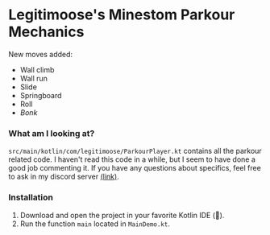 # Legitimoose's Minestom Parkour Mechanics
New moves added:
- Wall climb
- Wall run
- Slide
- Springboard
- Roll
- *Bonk*

### What am I looking at?
``src/main/kotlin/com/legitimoose/ParkourPlayer.kt`` contains all the parkour related code. I haven't read this code in a while, but I seem to have done a good job commenting it. If you have any questions about specifics, feel free to ask in my discord server [(link)](https://discord.gg/6d6RBxAkMx).

### Installation
1. Download and open the project in your favorite Kotlin IDE (🤔).
2. Run the function ``main`` located in ``MainDemo.kt``.